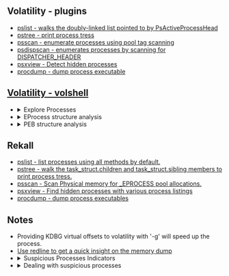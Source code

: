 ## Volatility - plugins

* [pslist - walks the doubly-linked list pointed to by PsActiveProcessHead](https://github.com/volatilityfoundation/volatility/wiki/Command-Reference#pslist)
* [pstree - print process tress](https://github.com/volatilityfoundation/volatility/wiki/Command-Reference#pstree)
* [psscan - enumerate processes using pool tag scanning](https://github.com/volatilityfoundation/volatility/wiki/Command-Reference#psscan)
* [psdispscan - enumerates processes by scanning for DISPATCHER_HEADER](https://github.com/volatilityfoundation/volatility/wiki/Command-Reference#psdispscan)
* [psxview - Detect hidden processes](https://github.com/volatilityfoundation/volatility/wiki/Command-Reference-Mal#psxview)
* [procdump - dump process executable](https://github.com/volatilityfoundation/volatility/wiki/Command-Reference#procdump)

## [Volatility - volshell](https://github.com/volatilityfoundation/volatility/wiki/Command-Reference#volshell)   
<ul>
<li>
<details>
  <summary>Explore Processes</summary>
<ul>
<li>ps() -&gt; <code>List processes</code></li>
<li>cc(pid=4) -&gt; <code>Change to another process</code></li>
</ul>
</details>
</li>
<li>
<details>
  <summary>EProcess structure analysis</summary>
<ul>
<li>dt(process) -&gt; <code>list current process EPROCESS structure</code></li>
<li>dt(&quot;<a href="https://web.archive.org/web/20210302232116/https://www.geoffchappell.com/studies/windows/km/ntoskrnl/inc/ntos/ps/eprocess/index.htm">_EPROCESS</a>&quot;, 0xvirtualadderss, space=addrspace) -&gt; <code>Expand the EPROCEES structure using virtual address</code></li>
<li>dt(&quot;<a href="https://web.archive.org/web/20210302232116/https://www.geoffchappell.com/studies/windows/km/ntoskrnl/inc/ntos/ps/eprocess/index.htm">_EPROCESS</a>&quot;, 0xphysicaladderss, space=addrspace) -&gt; <code>Expand the EPROCEES structure using physical address</code></li>
</ul>
</details>
</li>
<li>
<details>
  <summary>PEB structure analysis</summary>
<ul>
<li>dt(process.peb) -&gt; <code>list current process PEB structure</code></li>
<li>dt(&quot;<a href="https://web.archive.org/web/20211009172637/https://www.geoffchappell.com/studies/windows/km/ntoskrnl/inc/api/pebteb/peb/index.htm">_PEB</a>&quot;, 0xvirtualadderss, space=addrspace) -&gt; <code>Expand the PEB structure using virtual address</code></li>
<li>dt(&quot;<a href="https://web.archive.org/web/20211009172637/https://www.geoffchappell.com/studies/windows/km/ntoskrnl/inc/api/pebteb/peb/index.htm">_PEB</a>&quot;, 0xphysicaladderss, space=addrspace) -&gt; <code>Expand the PEB structure using physical address</code></li>
<li>
<details>
  <summary>Important info in PEB structure</summary>
<ul>
<li>BeingDebugged -&gt; <code>some malicious programs set up a process and then connect a &quot;debugger&quot; to it</code></li>
<li>OSMajorVersion &amp; OSMinorVersion -&gt; <code>correspond to the host operating system</code></li>
<li>OSBuildNumber</li>
<li>OSCSDVersion -&gt; <code>the service pack number multiplied by 0x100</code></li>
<li><a href="https://www.nirsoft.net/kernel_struct/vista/RTL_USER_PROCESS_PARAMETERS.html">_RTL_USER_PROCESS_PARAMETERS</a> -&gt; <code>The pointer is to the process parameters.</code></li>
</ul>
</details>
</li>
</ul>
</details>
</li>
</ul>

## Rekall   

* [pslist - list processes using all methods by default.](https://rekall.readthedocs.io/en/latest/plugins.html#pslist-winpslist)
* [pstree - walk the task_struct.children and task_struct.sibling members to print process tress.](https://rekall.readthedocs.io/en/latest/plugins.html#pstree-linpstree)
* [psscan - Scan Physical memory for \_EPROCESS pool allocations.](https://rekall.readthedocs.io/en/latest/pluins.html#psscan-psscan)
* [psxview - Find hidden processes with various process listings](https://rekall.readthedocs.io/en/latest/plugins.html#psxview-windowspsxview)
* [procdump - dump process executables](https://rekall.readthedocs.io/en/latest/plugins.html#procdump-procexedump)

## Notes

<ul>
<li>Providing KDBG virtual offsets to volatility with '-g' will speed up the process.</li>
<li><a href="https://www.fireeye.com/content/dam/fireeye-www/services/freeware/ug-redline.pdf">Use redline to get a quick insight on the memory dump</a></li>
<li>
<details>
  <summary>Suspicious Processes Indicators</summary>
<ul>
<li>Processes run by users -> Have Explorer as an ancestor & Processes run by SYSTEM -> Have system as an ancestor</li>
<li>Valid Program Names: <code>Programmers choose human readable names. Lookout for random series of characters.</code></li>
<li>Ending in .exe: <code>Legitimate programs have a valid extension. Malware often leaves a blank extension.</code></li>
<li>More than one or two characters in the filename: <code>Legitimate programs have a name, not just an ID number.</code></li>
<li>Spelling mistakes: <code>Malware authors may not be native English speakers.</code></li>
<li>Correct file locations: <code>Finding an executable starting from any uncommon directory is a sign of trouble.</code></li>
<li>Valid command line arguments: <code>Processes are often launched with specific parameters.</code></li>
</ul>
</details>
</li>
<li>
<details>
  <summary>Dealing with suspicious processes</summary>
<ol>
<li>Dump process executables</li>
<li>Use strings to look for Indicators of Packing and Persistence</li>
<li>Submit executables to online services as VirusTotal</li>
</ol>
</details>
</li>
</ul>
